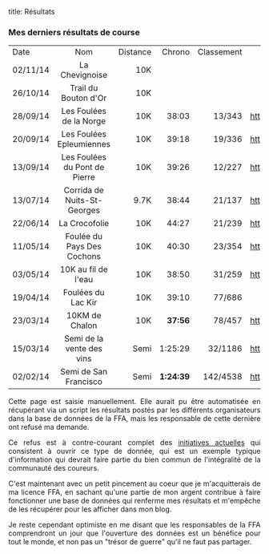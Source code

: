 title: Résultats

<section class="content blog" style='text-align: justify'>
<div class="constraint">
<div class="posts">
<article>


<h3 class="blog-title">Mes derniers résultats de course</h3>

<table class="tableResults">
<tr>
<td>Date</th>
<td align="center">Nom</td>
<td align="right">Distance</td>
<td align="right">Chrono</td>
<td align="right">Classement</td>
<td align="right">Plus de détails sur Smashrun</td>
</tr>

<tr>
<td>02/11/14</td>
<td align="center">La Chevignoise</td>
<td align="right">10K</td>
<td align="right"></td>
<td align="right"></td>
<td align="right"></td>
</tr>


<tr>
<td>26/10/14</td>
<td align="center">Trail du Bouton d'Or</td>
<td align="right">10K</td>
<td align="right"></td>
<td align="right"></td>
<td align="right"></td>
</tr>

<tr>
<td>28/09/14</td>
<td align="center">Les Foulées de la Norge</td>
<td align="right">10K</td>
<td align="right">38:03</td>
<td align="right">13/343</td>
<td align="right"><a href="">http://smashrun.com/tarek/run/1496939</a></td>
</tr>
<tr>
<td>20/09/14</td>
<td align="center">Les Foulées Epleumiennes</td>
<td align="right">10K</td>
<td align="right">39:18</td>
<td align="right">19/336</td>
<td align="right"><a href="">http://smashrun.com/tarek/run/1473213</a></td>
</tr>
<tr>
<td>13/09/14</td>
<td align="center">Les Foulées du Pont de Pierre</td>
<td align="right">10K</td>
<td align="right">39:26</td>
<td align="right">12/227</td>
<td align="right"><a href="http://smashrun.com/tarek/run/1453924">http://smashrun.com/tarek/run/1453924</a></td>
</tr>
<tr>
<td>13/07/14</td>
<td align="center">Corrida de Nuits-St-Georges</td>
<td align="right">9.7K</td>
<td align="right">38:44</td>
<td align="right">21/137</td>
<td align="right"><a href="http://smashrun.com/tarek/run/1272732">http://smashrun.com/tarek/run/1272732</a></td>
</tr>
<tr>
<td>22/06/14</td>
<td align="center">La Crocofolie</td>
<td align="right">10K</td>
<td align="right">44:27</td>
<td align="right">21/239</td>
<td align="right"><a href="http://smashrun.com/tarek/run/1253827">http://smashrun.com/tarek/run/1253827</a></td>
</tr>
<tr>
<td>11/05/14</td>
<td align="center">Foulée du Pays Des Cochons</td>
<td align="right">10K</td>
<td align="right">40:30</td>
<td align="right">23/354</td>
<td align="right"><a href="http://smashrun.com/tarek/run/1253801">http://smashrun.com/tarek/run/1253801</a></td>
</tr>
<tr>
<td>03/05/14</td>
<td align="center">10K au fil de l'eau</td>
<td align="right">10K</td>
<td align="right">38:50</td>
<td align="right">31/259</td>
<td align="right"><a href="http://smashrun.com/tarek/run/1253794">http://smashrun.com/tarek/run/1253794</a></td>
</tr>
<tr>
<td>19/04/14</td>
<td align="center">Foulées du Lac Kir</td>
<td align="right">10K</td>
<td align="right">39:10</td>
<td align="right">77/686</td>
<td align="right"></td>
</tr>
<tr>
<td>23/03/14</td>
<td align="center">10KM de Chalon</td>
<td align="right">10K</td>
<td align="right"><strong>37:56</strong></td>
<td align="right">78/457</td>
<td align="right"><a href="http://smashrun.com/tarek/run/1253762">http://smashrun.com/tarek/run/1253762</a></td>
</tr>
<tr>
<td>15/03/14</td>
<td align="center">Semi de la vente des vins</td>
<td align="right">Semi</td>
<td align="right">1:25:29</td>
<td align="right">32/1186</td>
<td align="right"><a href="http://smashrun.com/tarek/run/1253753">http://smashrun.com/tarek/run/1253753</a></td>
</tr>
<tr>
<td>02/02/14</td>
<td align="center">Semi de San Francisco</td>
<td align="right">Semi</td>
<td align="right"><strong>1:24:39</strong></td>
<td align="right">142/4538</td>
<td align="right"><a href="http://smashrun.com/tarek/run/1253730">http://smashrun.com/tarek/run/1253730</a></td>
</tr>
</table>

<p>
Cette page est saisie manuellement. Elle aurait pu être automatisée en récupérant via un script les résultats postés 
par les  différents organisateurs dans la base de données de la FFA, mais les responsable de cette dernière ont refusé
ma demande.
</p>

<p>
Ce refus est à contre-courant complet des <a href="http://fr.wikipedia.org/wiki/Donn%C3%A9es_ouvertes">
initiatives actuelles</a> qui consistent à ouvrir ce type de donnée, qui est un
exemple typique d'information qui devrait faire partie du bien commun de l'intégralité de la communauté
des coureurs. 
</p>

<p>
C'est maintenant avec un petit pincement au coeur que je m'acquitterais de ma licence FFA, en sachant qu'une partie
de mon argent contribue à faire fonctionner une base de données qui renferme mes résultats et m'empêche de les récupérer
pour les afficher dans mon blog.
</p>

<p>
Je reste cependant optimiste en me disant que les responsables de la FFA comprendront un jour que l'ouverture des 
données est un bénéfice pour tout le monde, et non pas un "trésor de guerre" qu'il ne faut pas partager.
</p>

</article>
</div>
</div>
</section>
